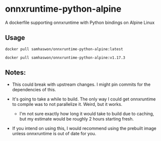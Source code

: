 # onnxruntime-python-alpine

A dockerfile supporting onnxruntime with Python bindings on Alpine Linux

## Usage


```shell
docker pull samhaswon/onnxruntime-python-alpine:latest
```

```shell
docker pull samhaswon/onnxruntime-python-alpine:v1.17.3
```

## Notes:

- This could break with upstream changes. I might pin commits for the dependencies of this.

- It's going to take a while to build. The only way I could get onnxruntime to compile was to not parallelize it. Weird, but it works.

  - I'm not sure exactly how long it would take to build due to caching, but my estimate would be roughly 2 hours starting fresh. 

- If you intend on using this, I would recommend using the prebuilt image unless onnxruntime is out of date for you.